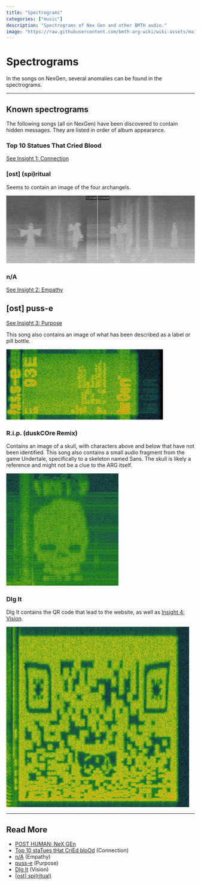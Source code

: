 ```yaml
---
title: "Spectrograms"
categories: ["music"]
description: "Spectrograms of Nex Gen and other BMTH audio."
image: "https://raw.githubusercontent.com/bmth-arg-wiki/wiki-assets/main/music/spectrograms/skull_spectrogram.png"
---
```

# Spectrograms

In the songs on NexGen, several anomalies can be found in the spectrograms.

***

## Known spectrograms

The following songs (all on NexGen) have been discovered to contain hidden messages. 
They are listed in order of album appearance.

### Top 10 Statues That Cried Blood

[See Insight 1: Connection](../lore/insight1-connection)

### [ost] (spi)ritual

Seems to contain an image of the four archangels.

![Spectrogram of (spi)ritual with low resolution angels](https://raw.githubusercontent.com/bmth-arg-wiki/wiki-assets/main/music/spectrograms/spectrogram-archangels.png)

### n/A

[See Insight 2: Empathy](../lore/insight2-empathy)

## [ost] puss-e

[See Insight 3: Purpose](../lore/insight3-purpose)

This song also contains an image of what has been described as a label or pill bottle.

![Spectrogram of pill bottle](https://raw.githubusercontent.com/bmth-arg-wiki/wiki-assets/main/music/spectrograms/spectogram_pusse_end.png)

### R.i.p. (duskCOre Remix)

Contains an image of a skull, with characters above and below that have not been identified. This song also 
contains a small audio fragment from the game Undertale, specifically to a skeleton named Sans. The skull is likely a 
reference and might not be a clue to the ARG itself.

![img.png](https://raw.githubusercontent.com/bmth-arg-wiki/wiki-assets/main/music/spectrograms/skull_spectrogram.png)

### DIg It

DIg It contains the QR code that lead to the website, as well as 
[Insight 4: Vision](../lore/insight4-vision).

![img.png](https://raw.githubusercontent.com/bmth-arg-wiki/wiki-assets/main/music/spectrograms/spectrogram_qr.png)

***

## Read More

- [POST HUMAN: NeX GEn](ph-nex-gen)
- [Top 10 staTues tHat CriEd bloOd](song-top10) (Connection)
- [n/A](song-na) (Empathy)
- [puss-e](song-pusse) (Purpose)
- [DIg It](song-digit) (Vision)
- [[ost] spi(ritual)](song-spiritual)